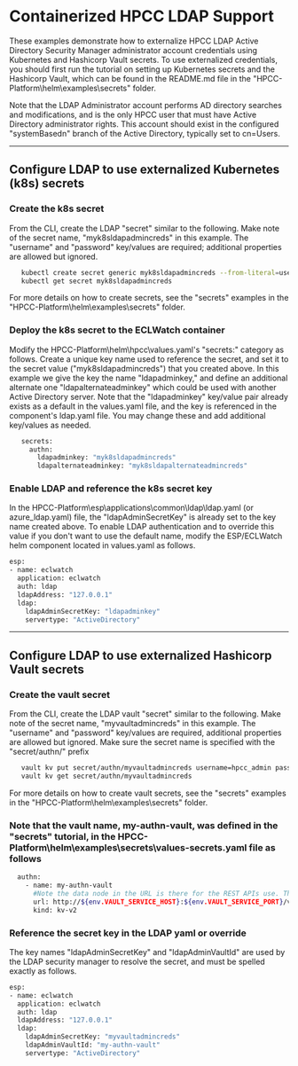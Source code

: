 # Containerized HPCC LDAP Support

These examples demonstrate how to externalize HPCC LDAP Active Directory Security Manager administrator account credentials using Kubernetes and Hashicorp Vault secrets. To use externalized credentials, you should first run the tutorial on setting up Kubernetes secrets and the Hashicorp Vault, which can be found in the README.md file in the "HPCC-Platform\helm\examples\secrets" folder.

Note that the LDAP Administrator account performs AD directory searches and modifications, and is the only HPCC user that must have Active Directory administrator rights.  This account should exist in the configured "systemBasedn" branch of the Active Directory, typically set to cn=Users.

--------------------------------------------------------------------------------------------------------
## Configure LDAP to use externalized Kubernetes (k8s) secrets

### Create the k8s secret
   From the CLI, create the LDAP "secret" similar to the following.
   Make note of the secret name, "myk8sldapadmincreds" in this example.
   The "username" and "password" key/values are required; additional properties are allowed but ignored.

```bash
   kubectl create secret generic myk8sldapadmincreds --from-literal=username=hpcc_admin --from-literal=password=t0pS3cr3tP@ssw0rd
   kubectl get secret myk8sldapadmincreds
```
For more details on how to create secrets, see the "secrets" examples in the "HPCC-Platform\helm\examples\secrets" folder.

### Deploy the k8s secret to the ECLWatch container
   Modify the HPCC-Platform\helm\hpcc\values.yaml's "secrets:" category as follows.
   Create a unique key name used to reference the secret, and set it to the secret value ("myk8sldapadmincreds") that you created above. In this example we give the key the name "ldapadminkey," and define an additional alternate one "ldapalternateadminkey" which could be used with another Active Directory server.
   Note that the "ldapadminkey" key/value pair already exists as a default in the values.yaml file, and the key is referenced in the component's ldap.yaml file.  You may change these and add additional key/values as needed.

```bash
   secrets:
     authn:
       ldapadminkey: "myk8sldapadmincreds"
       ldapalternateadminkey: "myk8sldapalternateadmincreds"
```

### Enable LDAP and reference the k8s secret key
   In the HPCC-Platform\esp\applications\common\ldap\ldap.yaml (or azure_ldap.yaml) file, the "ldapAdminSecretKey" is already set to the key name created above. To enable LDAP authentication and to override this value if you don't want to use the default name, modify the ESP/ECLWatch helm component located in values.yaml as follows.

```bash
esp:
- name: eclwatch
  application: eclwatch
  auth: ldap
  ldapAddress: "127.0.0.1"
  ldap:
    ldapAdminSecretKey: "ldapadminkey"
    servertype: "ActiveDirectory"
```

--------------------------------------------------------------------------------------------------------
## Configure LDAP to use externalized Hashicorp Vault secrets

### Create the vault secret
   From the CLI, create the LDAP vault "secret" similar to the following.
   Make note of the secret name, "myvaultadmincreds" in this example.
   The "username" and "password" key/values are required, additional properties are allowed but ignored.
   Make sure the secret name is specified with the "secret/authn/" prefix

```bash
   vault kv put secret/authn/myvaultadmincreds username=hpcc_admin password=t0pS3cr3tP@ssw0rd
   vault kv get secret/authn/myvaultadmincreds
```

   For more details on how to create vault secrets, see the "secrets" examples in the "HPCC-Platform\helm\examples\secrets" folder.

### Note that the vault name, my-authn-vault, was defined in the "secrets" tutorial, in the HPCC-Platform\helm\examples\secrets\values-secrets.yaml file as follows

```bash
  authn:
    - name: my-authn-vault
      #Note the data node in the URL is there for the REST APIs use. The path inside the vault starts after /data
      url: http://${env.VAULT_SERVICE_HOST}:${env.VAULT_SERVICE_PORT}/v1/secret/data/authn/${secret}
      kind: kv-v2
```

### Reference the secret key in the LDAP yaml or override
   The key names "ldapAdminSecretKey" and "ldapAdminVaultId" are used by the LDAP security manager to resolve the secret, and must be spelled exactly as follows.

```bash
esp:
- name: eclwatch
  application: eclwatch
  auth: ldap
  ldapAddress: "127.0.0.1"
  ldap:
    ldapAdminSecretKey: "myvaultadmincreds"
    ldapAdminVaultId: "my-authn-vault"
    servertype: "ActiveDirectory"
```
